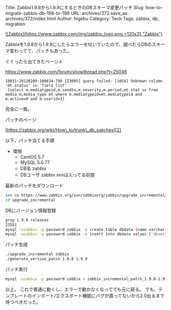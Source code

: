 Title: Zabbix1.9.8から1.9.9にするときのDBスキーマ変更パッチ
Slug: how-to-migrate-zabbix-db-198-to-199
URL: archives/372
save_as: archives/372/index.html
Author: higebu
Category: Tech
Tags: zabbix, db, migration

[![Zabbix](https://www.zabbix.com/img/zabbix_logo.png =120x31 "Zabbix")][1]

Zabbixを1.9.8から1.9.9にしたらエラーを吐いていたので、調べたらDBのスキーマ変わってて、パッチもあった。

ぐぐったら出てきたページ↓

<https://www.zabbix.com/forum/showthread.php?t=25046>

```
18031:20120209:100634.790 [Z3005] query failed: [1054] Unknown column 'mt.status' in 'field list'
 [select m.mediatypeid,m.sendto,m.severity,m.period,mt.stat us from media m,media_type mt where m.mediatypeid=mt.mediatypeid and m.active=0 and m.userid=3]
```

完全に一致。

パッチのページ

[https://zabbix.org/wiki/How\_to/trunk\_db_patches][2]

以下、パッチ当てる手順

* 環境
    * CentOS 5.7
    * MySQL 5.0.77
    * DB名 zabbix
    * DBユーザ zabbix svnは入ってる前提

最新のパッチをダウンロード

```bash
svn co https://www.zabbix.org/svn/zabbixorg/zabbix/upgrade_incremental/
cd upgrade_incremental
```


DBにバージョン情報登録

```bash
grep 1.9.8 releases
23551
mysql -uzabbix -p password zabbix -e create table dbdata (name varchar(32), value int)
mysql -uzabbix -p password zabbix -e insert into dbdata values ('dbversion', '23551')
```

パッチ生成

```bash
./upgrade_incremental zabbix
./generate_version_patch 1.9.8 1.9.9
```

パッチ実行

```bash
mysql -uzabbix -p password zabbix < zabbix_incremental_patch_1.9.8-1.9.9.sql
```

以上。
これで普通に動くし、エラーで動かなくなってても元に戻る。
でも、テンプレートのインポート/エクスポート機能にバグが直ってないから2.0出るまで待つべきだった。

 [1]: https://www.zabbix.com/
 [2]: https://zabbix.org/wiki/How_to/trunk_db_patches
